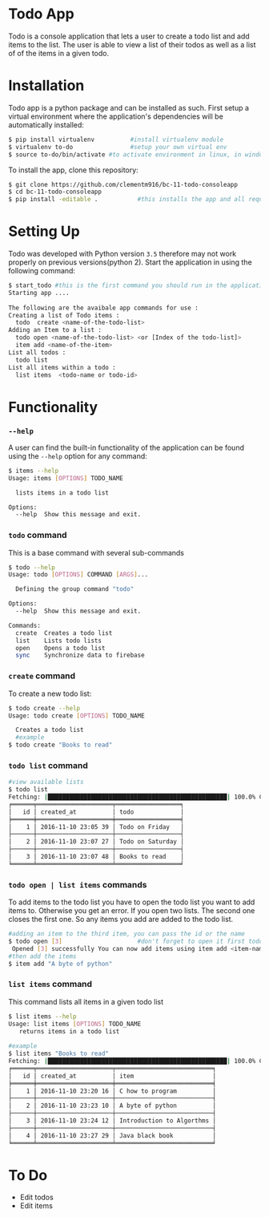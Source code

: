 # Todo App
Todo is a console application that lets a user to create a todo list and add items to the list. The user is able to view a list of their todos as well as a list of of the items in a given todo.


# Installation
Todo app is a python package and can be installed as such. First setup a virtual environment where the application's dependencies will be automatically installed:
```sh
$ pip install virtualenv          #install virtualenv module
$ virtualenv to-do                #setup your own virtual env
$ source to-do/bin/activate #to activate environment in linux, in windows run to-do/scripts/activate
```
To install the app, clone this repository: 
```sh
$ git clone https://github.com/clementm916/bc-11-todo-consoleapp
$ cd bc-11-todo-consoleapp
$ pip install -editable .           #this installs the app and all required modules
```

# Setting Up
Todo was developed with Python version `3.5`  therefore may not work properly on previous versions(python 2). Start the application in   using the following command:
```sh
$ start_todo #this is the first command you should run in the application 
Starting app ....                        
                        
The following are the avaibale app commands for use :
Creating a list of Todo items : 
  todo  create <name-of-the-todo-list>
Adding an Item to a list : 
  todo open <name-of-the-todo-list> <or [Index of the todo-list]>
  item add <name-of-the-item> 
List all todos : 
  todo list 
List all items within a todo : 
  list items  <todo-name or todo-id>

```

# Functionality
### `--help` 
A user can find the built-in functionality of the application can be found using the `--help` option for any command:
```sh
$ items --help
Usage: items [OPTIONS] TODO_NAME

  lists items in a todo list

Options:
  --help  Show this message and exit.
```



### `todo` command
This is a base command with several sub-commands
```sh
$ todo --help
Usage: todo [OPTIONS] COMMAND [ARGS]...

  Defining the group command "todo"

Options:
  --help  Show this message and exit.

Commands:
  create  Creates a todo list
  list    Lists todo lists
  open    Opens a todo list
  sync    Synchronize data to firebase
```


### `create` command
To create a new todo list:
```sh
$ todo create --help
Usage: todo create [OPTIONS] TODO_NAME

  Creates a todo list
  #example
$ todo create "Books to read"

```

### `todo list` command
```sh
#view available lists
$ todo list
Fetching: |██████████████████████████████████████████████████| 100.0% Complete
╒══════╤═════════════════════╤══════════════════╕
│   id │ created_at          │ todo             │
╞══════╪═════════════════════╪══════════════════╡
│    1 │ 2016-11-10 23:05 39 │ Todo on Friday   │
├──────┼─────────────────────┼──────────────────┤
│    2 │ 2016-11-10 23:07 27 │ Todo on Saturday │
├──────┼─────────────────────┼──────────────────┤
│    3 │ 2016-11-10 23:07 48 │ Books to read    │
╘══════╧═════════════════════╧══════════════════╛
```

### `todo open | list items` commands
To add items to the todo list you have to open the todo list you want to add items to. Otherwise you get an error. If you open two lists. The second one closes the first one. So any items you add are added to the todo list.
```sh
#adding an item to the third item, you can pass the id or the name
$ todo open [3]                     #don't forget to open it first todo open "Books to read " would work in a similar way.
 Opened [3] successfully You can now add items using item add <item-name>
#then add the items
$ item add "A byte of python"
```
### `list items` command
This command lists all items in a given todo list
```sh
$ list items --help
Usage: list items [OPTIONS] TODO_NAME
   returns items in a todo list
 
#example
$ list items "Books to read"
Fetching: |██████████████████████████████████████████████████| 100.0% Complete
╒══════╤═════════════════════╤═══════════════════════════╕
│   id │ created_at          │ item                      │
╞══════╪═════════════════════╪═══════════════════════════╡
│    1 │ 2016-11-10 23:20 16 │ C how to program          │
├──────┼─────────────────────┼───────────────────────────┤
│    2 │ 2016-11-10 23:23 10 │ A byte of python          │
├──────┼─────────────────────┼───────────────────────────┤
│    3 │ 2016-11-10 23:24 12 │ Introduction to Algorthms │
├──────┼─────────────────────┼───────────────────────────┤
│    4 │ 2016-11-10 23:27 29 │ Java black book           │
╘══════╧═════════════════════╧═══════════════════════════╛


```

# To Do

  * Edit todos
  * Edit items

